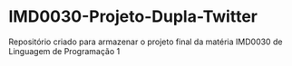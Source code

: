# IMD0030-Projeto-Dupla-Twitter
Repositório criado para armazenar o projeto final da matéria IMD0030 de Linguagem de Programação 1
